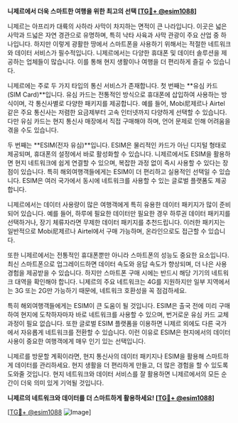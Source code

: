 **니제르에서 더욱 스마트한 여행을 위한 최고의 선택 [[TG💪+ @esim1088](https://t.me/s/esim1088)]**

니제르는 아프리카 대륙의 사하라 사막이 차지하는 면적이 큰 나라입니다. 이곳은 넓은 사막과 드넓은 자연 경관으로 유명하며, 특히 낙타 사육과 사막 관광이 주요 산업 중 하나입니다. 하지만 이렇게 광활한 땅에서 스마트폰을 사용하기 위해서는 적절한 네트워크와 데이터 서비스가 필수적입니다. 니제르에서는 다양한 휴대폰 및 데이터 솔루션을 제공하는 업체들이 많습니다. 이를 통해 현지 생활이나 여행을 더 편리하게 즐길 수 있습니다.

니제르에는 주로 두 가지 타입의 통신 서비스가 존재합니다. 첫 번째는 **유심 카드(SIM Card)**입니다. 유심 카드는 전통적인 방식으로 휴대폰에 삽입하여 사용하는 방식이며, 각 통신사별로 다양한 패키지를 제공합니다. 예를 들어, Mobi尼제르나 Airtel 같은 주요 통신사는 저렴한 요금제부터 고속 인터넷까지 다양하게 선택할 수 있습니다. 다만 유심 카드는 현지 통신사 매장에서 직접 구매해야 하며, 언어 문제로 인해 어려움을 겪을 수도 있습니다.

두 번째는 **ESIM(전자 유심)**입니다. ESIM은 물리적인 카드가 아닌 디지털 형태로 제공되며, 휴대폰의 설정에서 바로 활성화할 수 있습니다. 니제르에서도 ESIM을 활용하면 현지 네트워크에 쉽게 연결할 수 있으며, 복잡한 과정 없이 즉시 사용할 수 있다는 장점이 있습니다. 특히 해외여행객들에게는 ESIM이 더 편리하고 실용적인 선택일 수 있습니다. ESIM은 여러 국가에서 동시에 네트워크를 사용할 수 있는 글로벌 플랫폼도 제공합니다.

니제르에서는 데이터 사용량이 많은 여행객에게 특히 유용한 데이터 패키지가 많이 준비되어 있습니다. 예를 들어, 하루에 필요한 데이터만 필요한 경우 하루권 데이터 패키지를 선택하거나, 장기 체류자라면 무제한 데이터 패키지를 추천드립니다. 이러한 패키지는 일반적으로 Mobi尼제르나 Airtel에서 구매 가능하며, 온라인으로도 접근할 수 있습니다.

또한 니제르에서는 전통적인 휴대폰뿐만 아니라 스마트폰의 성능도 중요한 요소입니다. 최신 스마트폰으로 업그레이드하면 데이터 속도와 응답 속도가 향상되며, 더 나은 사용 경험을 제공받을 수 있습니다. 하지만 스마트폰 구매 시에는 반드시 해당 기기의 네트워크 대역을 확인해야 합니다. 니제르의 주요 네트워크는 4G를 지원하지만 일부 지역에서는 3G 또는 2G만 가능하기 때문에, 네트워크 호환성을 꼭 점검하세요.

특히 해외여행객들에게는 ESIM이 큰 도움이 될 것입니다. ESIM은 출국 전에 미리 구매하여 현지에 도착하자마자 바로 네트워크를 사용할 수 있으며, 번거로운 유심 카드 교체 과정이 필요 없습니다. 또한 글로벌 ESIM 플랫폼을 이용하면 니제르 외에도 다른 국가에서 자유롭게 네트워크를 전환할 수 있습니다. 이런 이유로 ESIM은 현지에서의 데이터 사용이 중요한 여행객에게 매우 인기 있는 선택입니다.

니제르를 방문할 계획이라면, 현지 통신사의 데이터 패키지나 ESIM을 활용해 스마트하게 데이터를 관리하세요. 현지 생활을 더 편리하게 만들고, 더 많은 경험을 할 수 있도록 도와줄 것입니다. 현지 네트워크와 데이터 서비스를 잘 활용하면 니제르에서의 모든 순간이 더욱 의미 있게 기억될 것입니다.

**니제르의 네트워크와 데이터를 더 스마트하게 활용하세요! [[TG💪+ @esim1088](https://t.me/s/esim1088)]**

[[TG💪+ @esim1088](https://t.me/s/esim1088) ![Image](https://i.postimg.cc/Y0z9fWf4/image.png)]